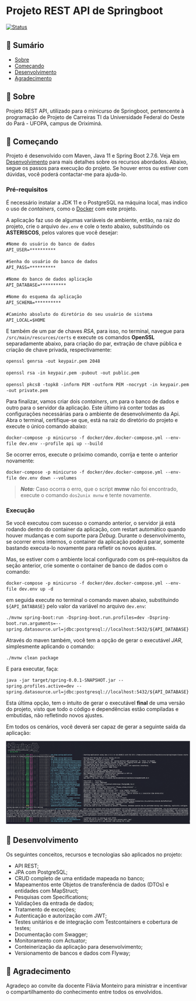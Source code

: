 # Projeto REST API de Springboot
[![Status](https://img.shields.io/badge/Status-Em%20Desenvolvimento-green)]()

## 📝 Sumário

- [Sobre](#about)
- [Começando](#started)
- [Desenvolvimento](#development)
- [Agradecimento](#thanks)

## 🧐 Sobre <a name = "about"></a>

Projeto REST API, utilizado para o minicurso de Springboot, pertencente à programação de Projeto de Carreiras TI da Universidade Federal do Oeste do Pará - UFOPA, campus de Oriximiná.

## 🚀 Começando <a name = "started"></a>

Projeto é desenvolvido com Maven, Java 11 e Spring Boot 2.7.6. Veja em [Desenvolvimento](#development) para mais detalhes sobre os recursos abordados.
Abaixo, segue os passos para execução do projeto. Se houver erros ou estiver com dúvidas, você poderá contactar-me para ajuda-lo. 

### Pré-requisitos

É necessário instalar a JDK 11 e o PostgreSQL na máquina local, mas indico o uso de _containers_, como o [Docker](https://www.docker.com/) com este projeto.

A aplicação faz uso de algumas variáveis de ambiente, então, na raiz do projeto, crie o arquivo ```dev.env``` e cole o texto abaixo, substituindo os **ASTERISCOS**, pelos valores que você desejar:
```
#Nome do usuário do banco de dados
API_USER=**********

#Senha do usuário do banco de dados
API_PASS=**********

#Nome do banco de dados aplicação 
API_DATABASE=**********

#Nome do esquema da aplicação
API_SCHEMA=**********

#Caminho absoluto do diretório do seu usuário de sistema
API_LOCAL=$HOME
```
E também de um par de chaves _RSA_, para isso, no terminal, navegue para ```/src/main/rescurces/certs``` e execute os comandos **OpenSSL** separadamente abaixo, para criação do par, extração de chave pública e criação de chave privada, respectivamente:
```
openssl genrsa -out keypair.pem 2048

openssl rsa -in keypair.pem -pubout -out public.pem

openssl pkcs8 -topk8 -inform PEM -outform PEM -nocrypt -in keypair.pem -out private.pem
```

Para finalizar, vamos criar dois _containers_, um para o banco de dados e outro para o servidor da aplicação. Este último irá conter todas as configurações necessárias para o ambiente de desenvolvimento da Api. Abra o terminal, certifique-se que, está na raiz do diretório do projeto e execute o único comando abaixo:
```
docker-compose -p minicurso -f docker/dev.docker-compose.yml --env-file dev.env --profile api up --build
```
Se ocorrer erros, execute o próximo comando, corrija e tente o anterior novamente:
```
docker-compose -p minicurso -f docker/dev.docker-compose.yml --env-file dev.env down --volumes
```

> **_Nota:_**  Caso ocorra o erro, que o script **mvnw** não foi encontrado, execute o comando ```dos2unix mvnw``` e tente novamente.

### Execução

Se você executou com sucesso o comando anterior, o servidor já está rodando dentro do container da aplicação, com restart automático quando houver mudanças e com suporte para _Debug_. Durante o desenvolvimento, se ocorrer erros internos, o container da aplicação poderá parar, somente bastando executa-lo novamente para refletir os novos ajustes.

Mas, se estiver com o ambiente local configurado com os pré-requisitos da seção anterior, crie somente o container de banco de dados com o comando:
```
docker-compose -p minicurso -f docker/dev.docker-compose.yml --env-file dev.env up -d
```
em seguida execute no terminal o comando maven abaixo, substituindo ```${API_DATABASE}``` pelo valor da variável no arquivo ```dev.env```:
```
./mvnw spring-boot:run -Dspring-boot.run.profiles=dev -Dspring-boot.run.arguments=--spring.datasource.url=jdbc:postgresql://localhost:5432/${API_DATABASE}
```
Através do maven também, você tem a opção de gerar o executável _JAR_, simplesmente aplicando o comando:
```
./mvnw clean package
```
E para executar, faça:
```
java -jar target/spring-0.0.1-SNAPSHOT.jar --spring.profiles.active=dev --spring.datasource.url=jdbc:postgresql://localhost:5432/${API_DATABASE}
```
Esta última opção, tem o intuito de gerar o executável **final** de uma versão do projeto, visto que todo o código e dependências estão compiladas e embutidas, não refletindo novos ajustes.  

Em todos os cenários, você deverá ser capaz de gerar a seguinte saída da aplicação:

![spring_output](spring.jpg)

## 🔧 Desenvolvimento <a name = "development"></a>

Os seguintes conceitos, recursos e tecnologias são aplicados no projeto:

- API REST;
- JPA com PostgreSQL;
- CRUD completo de uma entidade mapeada no banco;
- Mapeamentos ente Objetos de transferência de dados (DTOs) e entidades com MapStruct;
- Pesquisas com Specifications;
- Validações da entrada de dados;
- Tratamento de exceções;
- Autenticação e autorização com JWT;
- Testes unitários e de integração com Testcontainers e cobertura de testes;
- Documentação com Swagger;
- Monitoramento com Actuator;
- Conteinerização da aplicação para desenvolvimento;
- Versionamento de bancos e dados com Flyway;

## 🎉 Agradecimento <a name = "thanks"></a>
Agradeço ao convite da docente Flávia Monteiro para ministrar e incentivar o compartilhamento do conhecimento entre todos os envolvidos.